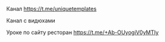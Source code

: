 Канал https://t.me/uniquetemplates

Канал с видюхами 

Уроке по сайту ресторан https://t.me/+Ab-OUyogiV0yMTIy